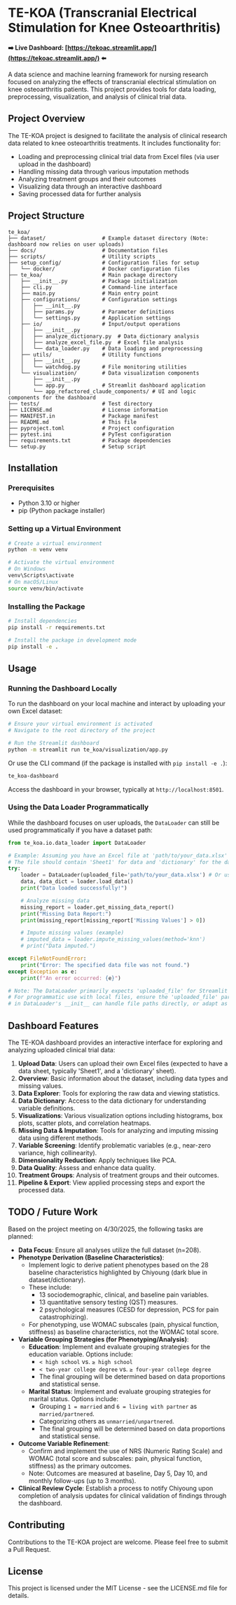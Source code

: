 # TE-KOA (Transcranial Electrical Stimulation for Knee Osteoarthritis)

**➡️ Live Dashboard: [https://tekoac.streamlit.app/](https://tekoac.streamlit.app/) ⬅️**

A data science and machine learning framework for nursing research focused on analyzing the effects of transcranial electrical stimulation on knee osteoarthritis patients. This project provides tools for data loading, preprocessing, visualization, and analysis of clinical trial data.

## Project Overview

The TE-KOA project is designed to facilitate the analysis of clinical research data related to knee osteoarthritis treatments. It includes functionality for:

- Loading and preprocessing clinical trial data from Excel files (via user upload in the dashboard)
- Handling missing data through various imputation methods
- Analyzing treatment groups and their outcomes
- Visualizing data through an interactive dashboard
- Saving processed data for further analysis

## Project Structure

```
te_koa/
├── dataset/                  # Example dataset directory (Note: dashboard now relies on user uploads)
├── docs/                     # Documentation files
├── scripts/                  # Utility scripts
├── setup_config/             # Configuration files for setup
│   └── docker/               # Docker configuration files
├── te_koa/                   # Main package directory
│   ├── __init__.py           # Package initialization
│   ├── cli.py                # Command-line interface
│   ├── main.py               # Main entry point
│   ├── configurations/       # Configuration settings
│   │   ├── __init__.py
│   │   ├── params.py         # Parameter definitions
│   │   └── settings.py       # Application settings
│   ├── io/                   # Input/output operations
│   │   ├── __init__.py
│   │   ├── analyze_dictionary.py  # Data dictionary analysis
│   │   ├── analyze_excel_file.py  # Excel file analysis
│   │   └── data_loader.py    # Data loading and preprocessing
│   ├── utils/                # Utility functions
│   │   ├── __init__.py
│   │   └── watchdog.py       # File monitoring utilities
│   └── visualization/        # Data visualization components
│       ├── __init__.py
│       └── app.py            # Streamlit dashboard application
│       └── app_refactored_claude_components/ # UI and logic components for the dashboard
├── tests/                    # Test directory
├── LICENSE.md                # License information
├── MANIFEST.in               # Package manifest
├── README.md                 # This file
├── pyproject.toml            # Project configuration
├── pytest.ini                # PyTest configuration
├── requirements.txt          # Package dependencies
└── setup.py                  # Setup script
```

## Installation

### Prerequisites

- Python 3.10 or higher
- pip (Python package installer)

### Setting up a Virtual Environment

```bash
# Create a virtual environment
python -m venv venv

# Activate the virtual environment
# On Windows
venv\Scripts\activate
# On macOS/Linux
source venv/bin/activate
```

### Installing the Package

```bash
# Install dependencies
pip install -r requirements.txt

# Install the package in development mode
pip install -e .
```

## Usage

### Running the Dashboard Locally

To run the dashboard on your local machine and interact by uploading your own Excel dataset:

```bash
# Ensure your virtual environment is activated
# Navigate to the root directory of the project

# Run the Streamlit dashboard
python -m streamlit run te_koa/visualization/app.py
```

Or use the CLI command (if the package is installed with `pip install -e .`):

```bash
te_koa-dashboard
```

Access the dashboard in your browser, typically at `http://localhost:8501`.

### Using the Data Loader Programmatically

While the dashboard focuses on user uploads, the `DataLoader` can still be used programmatically if you have a dataset path:

```python
from te_koa.io.data_loader import DataLoader

# Example: Assuming you have an Excel file at 'path/to/your_data.xlsx'
# The file should contain 'Sheet1' for data and 'dictionary' for the data dictionary.
try:
    loader = DataLoader(uploaded_file='path/to/your_data.xlsx') # Or use data_dir for directory-based loading if implemented
    data, data_dict = loader.load_data()
    print("Data loaded successfully!")

    # Analyze missing data
    missing_report = loader.get_missing_data_report()
    print("Missing Data Report:")
    print(missing_report[missing_report['Missing Values'] > 0])

    # Impute missing values (example)
    # imputed_data = loader.impute_missing_values(method='knn')
    # print("Data imputed.")

except FileNotFoundError:
    print("Error: The specified data file was not found.")
except Exception as e:
    print(f"An error occurred: {e}")

# Note: The DataLoader primarily expects 'uploaded_file' for Streamlit integration.
# For programmatic use with local files, ensure the 'uploaded_file' parameter
# in DataLoader's __init__ can handle file paths directly, or adapt as needed.
```

## Dashboard Features

The TE-KOA dashboard provides an interactive interface for exploring and analyzing uploaded clinical trial data:

1. **Upload Data**: Users can upload their own Excel files (expected to have a data sheet, typically 'Sheet1', and a 'dictionary' sheet).
2. **Overview**: Basic information about the dataset, including data types and missing values.
3. **Data Explorer**: Tools for exploring the raw data and viewing statistics.
4. **Data Dictionary**: Access to the data dictionary for understanding variable definitions.
5. **Visualizations**: Various visualization options including histograms, box plots, scatter plots, and correlation heatmaps.
6. **Missing Data & Imputation**: Tools for analyzing and imputing missing data using different methods.
7. **Variable Screening**: Identify problematic variables (e.g., near-zero variance, high collinearity).
8. **Dimensionality Reduction**: Apply techniques like PCA.
9. **Data Quality**: Assess and enhance data quality.
10. **Treatment Groups**: Analysis of treatment groups and their outcomes.
11. **Pipeline & Export**: View applied processing steps and export the processed data.

## TODO / Future Work

Based on the project meeting on 4/30/2025, the following tasks are planned:

- **Data Focus**: Ensure all analyses utilize the full dataset (n=208).
- **Phenotype Derivation (Baseline Characteristics)**:
  - Implement logic to derive patient phenotypes based on the 28 baseline characteristics highlighted by Chiyoung (dark blue in dataset/dictionary).
  - These include:
    - 13 sociodemographic, clinical, and baseline pain variables.
    - 13 quantitative sensory testing (QST) measures.
    - 2 psychological measures (CESD for depression, PCS for pain catastrophizing).
  - For phenotyping, use WOMAC subscales (pain, physical function, stiffness) as baseline characteristics, not the WOMAC total score.
- **Variable Grouping Strategies (for Phenotyping/Analysis)**:
  - **Education**: Implement and evaluate grouping strategies for the education variable. Options include:
    - `< high school` vs. `≥ high school`
    - `< two-year college degree` vs. `≥ four-year college degree`
    - The final grouping will be determined based on data proportions and statistical sense.
  - **Marital Status**: Implement and evaluate grouping strategies for marital status. Options include:
    - Grouping `1 = married` and `6 = living with partner` as `married/partnered`.
    - Categorizing others as `unmarried/unpartnered`.
    - The final grouping will be determined based on data proportions and statistical sense.
- **Outcome Variable Refinement**:
  - Confirm and implement the use of NRS (Numeric Rating Scale) and WOMAC (total score and subscales: pain, physical function, stiffness) as the primary outcomes.
  - Note: Outcomes are measured at baseline, Day 5, Day 10, and monthly follow-ups (up to 3 months).
- **Clinical Review Cycle**: Establish a process to notify Chiyoung upon completion of analysis updates for clinical validation of findings through the dashboard.

## Contributing

Contributions to the TE-KOA project are welcome. Please feel free to submit a Pull Request.

## License

This project is licensed under the MIT License - see the LICENSE.md file for details.
